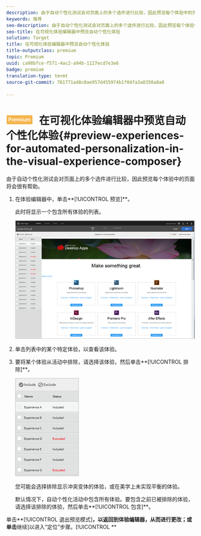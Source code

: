 ```yaml
---
description: 由于自动个性化测试会对页面上的多个选件进行比较，因此预览每个体验中的页面将会很有帮助。
keywords: 推荐
seo-description: 由于自动个性化测试会对页面上的多个选件进行比较，因此预览每个体验中的页面将会很有帮助。
seo-title: 在可视化体验编辑器中预览自动个性化体验
solution: Target
title: 在可视化体验编辑器中预览自动个性化体验
title-outputclass: premium
topic: Premium
uuid: ca98bfce-f571-4ac2-a94b-1127ecd7e3e6
badge: premium
translation-type: tm+mt
source-git-commit: 761771a48c0ae957d455974b1f04fa3a8350a8a0

---
```



# ![PREMIUM](/help/assets/premium.png) 在可视化体验编辑器中预览自动个性化体验{#preview-experiences-for-automated-personalization-in-the-visual-experience-composer}

由于自动个性化测试会对页面上的多个选件进行比较，因此预览每个体验中的页面将会很有帮助。

1. 在体验编辑器中，单击**[!UICONTROL 预览]**。

   此时将显示一个包含所有体验的列表。

   ![](assets/ap_preview.png)

1. 单击列表中的某个特定体验，以查看该体验。

1. 要将某个体验从活动中排除，请选择该体验，然后单击**[!UICONTROL 排除]**。

   ![](assets/ap_exclude.png)

   您可能会选择排除显示冲突变体的体验，或在美学上未实现平衡的体验。

   默认情况下，自动个性化活动中包含所有体验。要包含之前已被排除的体验，请选择该排除的体验，然后单击**[!UICONTROL 包含]**。

单击**[!UICONTROL 退出预览模式]**，以返回到体验编辑器，从而进行更改；或单击**继续]以进入“定位”步骤。[!UICONTROL **
